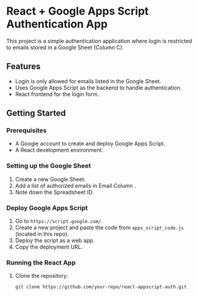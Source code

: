 # React + Google Apps Script Authentication App

This project is a simple authentication application where login is restricted to emails stored in a Google Sheet (Column C).

## Features
- Login is only allowed for emails listed in the Google Sheet.
- Uses Google Apps Script as the backend to handle authentication.
- React frontend for the login form.

## Getting Started

### Prerequisites
- A Google account to create and deploy Google Apps Script.
- A React development environment.

### Setting up the Google Sheet
1. Create a new Google Sheet.
2. Add a list of authorized emails in Email Column .
3. Note down the Spreadsheet ID.

### Deploy Google Apps Script
1. Go to `https://script.google.com/`.
2. Create a new project and paste the code from `apps_script_code.js` (located in this repo).
3. Deploy the script as a web app.
4. Copy the deployment URL.

### Running the React App
1. Clone the repository:
   ```bash
   git clone https://github.com/your-repo/react-appscript-auth.git
